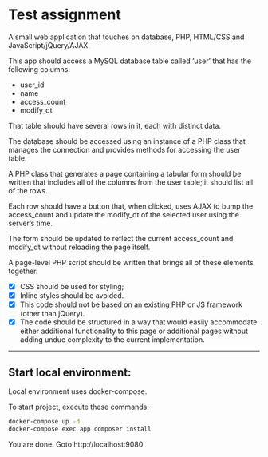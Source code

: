 # Test assignment

A small web application that touches on database, PHP, HTML/CSS and JavaScript/jQuery/AJAX.

This app should access a MySQL database table called ‘user’ that has the following columns:

- user_id
- name
- access_count
- modify_dt

That table should have several rows in it, each with distinct data.

The database should be accessed using an instance of a PHP class that manages the connection and provides methods for accessing the user table.

A PHP class that generates a page containing a tabular form should be written that includes all of the columns from the user table; it should list all of the rows.

Each row should have a button that, when clicked, uses AJAX to bump the access_count and update the modify_dt of the selected user using the server’s time.

The form should be updated to reflect the current access_count and modify_dt without reloading the page itself.

A page-level PHP script should be written that brings all of these elements together.

- [x] CSS should be used for styling;
- [x] Inline styles should be avoided.
- [x] This code should not be based on an existing PHP or JS framework (other than jQuery).
- [x] The code should be structured in a way that would easily accommodate either additional functionality to this page or additional pages without adding undue complexity to the current implementation.

---

## Start local environment:

Local environment uses docker-compose.

To start project, execute these commands:

```bash
docker-compose up -d
docker-compose exec app composer install
```

You are done. Goto http://localhost:9080
